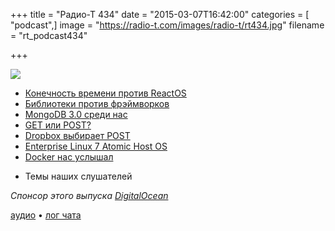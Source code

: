 +++
title = "Радио-Т 434"
date = "2015-03-07T16:42:00"
categories = [ "podcast",]
image = "https://radio-t.com/images/radio-t/rt434.jpg"
filename = "rt_podcast434"

+++

![](https://radio-t.com/images/radio-t/rt434.jpg)

* [Конечность времени против ReactOS](http://en.wikipedia.org/wiki/ReactOS)
* [Библиотеки против фрэймворков](http://tom.lokhorst.eu/2010/09/why-libraries-are-better-than-frameworks)
* [MongoDB 3.0 среди нас](http://prsm.tc/hxcrH2)
* [GET или POST?](https://blogs.dropbox.com/developers/2015/03/limitations-of-the-get-method-in-http/)
* [Dropbox выбирает POST](http://evertpot.com/dropbox-post-api/)
* [Enterprise Linux 7 Atomic Host OS](http://www.toptechnews.com/article/index.php?story_id=0110006KEE5M)
* [Docker нас услышал](http://venturebeat.com/2015/03/04/docker-has-acquired-early-stage-networking-startup-socketplane/)
- Темы наших слушателей

_Спонсор этого выпуска [DigitalOcean](https://www.digitalocean.com)_

[аудио](https://cdn.radio-t.com/rt_podcast434.mp3) • [лог чата](http://chat.radio-t.com/logs/radio-t-434.html)
<audio src="https://cdn.radio-t.com/rt_podcast434.mp3" preload="none"></audio>
